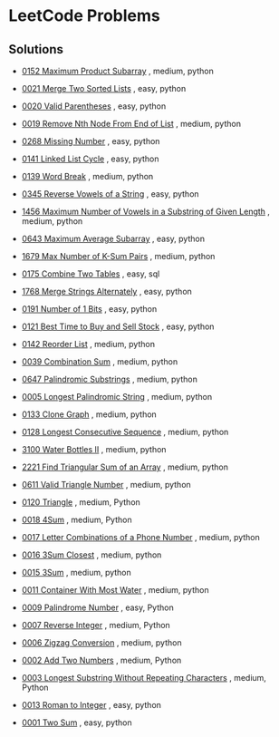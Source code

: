 # LeetCode Problems

## Solutions

- [0152 Maximum Product Subarray](medium/0152_maximum_product_subarray.py) , medium, python


- [0021 Merge Two Sorted Lists](easy/0021_merge_two_sorted_lists.py) , easy, python


- [0020 Valid Parentheses](easy/0020_valid_parentheses.py) , easy, python


- [0019 Remove Nth Node From End of List](medium/0019_remove_nth_node_from_end_of_list.py) , medium, python


- [0268 Missing Number](easy/0268_missing_number.py) , easy, python


- [0141 Linked List Cycle](easy/0141_linked_list_cycle.py) , easy, python


- [0139 Word Break](medium/0139_word_break.py) , medium, python


- [0345 Reverse Vowels of a String](easy/0345_reverse_vowels_of_a_string.py) , easy, python


- [1456 Maximum Number of Vowels in a Substring of Given Length](medium/1456_maximum_number_of_vowels_in_a_substring_of_given_length.py) , medium, python


- [0643 Maximum Average Subarray](easy/0643_maximum_average_subarray.py) , easy, python


- [1679 Max Number of K-Sum Pairs](medium/1679_max_number_of_k_sum_pairs.py) , medium, python


- [0175 Combine Two Tables](easy/0175_combine_two_tables.sql) , easy, sql


- [1768 Merge Strings Alternately](easy/1768_merge_strings_alternately.py) , easy, python


- [0191 Number of 1 Bits](easy/0191_number_of_1_bits.py) , easy, python


- [0121 Best Time to Buy and Sell Stock](easy/0121_best_time_to_buy_and_sell_stock.py) , easy, python


- [0142 Reorder List](medium/0142_reorder_list.py) , medium, python


- [0039 Combination Sum](medium/0039_combination_sum.py) , medium, python


- [0647 Palindromic Substrings](medium/0647_palindromic_substrings.py) , medium, python


- [0005 Longest Palindromic String](medium/0005_longest_palindromic_string.py) , medium, python


- [0133 Clone Graph](medium/0133_clone_graph.py) , medium, python


- [0128 Longest Consecutive Sequence](medium/0128_longest_consecutive_sequence.py) , medium, python


- [3100 Water Bottles II](medium/3100_water_bottles_ii.py) , medium, python


- [2221 Find Triangular Sum of an Array](medium/2221_find_triangular_sum_of_an_array.py) , medium, python


- [0611 Valid Triangle Number](medium/0611_valid_triangle_number.py) , medium, python


- [0120 Triangle](medium/0120_triangle.py) , medium, Python


- [0018 4Sum](medium/0018_4sum.py) , medium, Python


- [0017 Letter Combinations of a Phone Number](medium/0017_letter_combinations_of_a_phone_number.py) , medium, python


- [0016 3Sum Closest](medium/0016_3sum_closest.py) , medium, python


- [0015 3Sum](medium/0015_3sum.py) , medium, python


- [0011 Container With Most Water](medium/0011_container_with_most_water.py) , medium, python


- [0009 Palindrome Number](easy/0009_palindrome_number.py) , easy, Python


- [0007 Reverse Integer](medium/0007_reverse_integer.py) , medium, Python


- [0006 Zigzag Conversion](medium/0006_zigzag_conversion.py) , medium, python


- [0002 Add Two Numbers](medium/0002_add_two_numbers.py) , medium, Python


- [0003 Longest Substring Without Repeating Characters](medium/0003_longest_substring_without_repeating_characters.py) , medium, Python


- [0013 Roman to Integer](easy/0013_roman_to_integer.py) , easy, python


- [0001 Two Sum](easy/0001_two_sum.py) , easy, python
